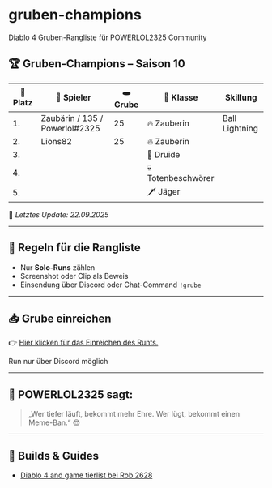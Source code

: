 # gruben-champions
Diablo 4 Gruben-Rangliste für POWERLOL2325 Community
## 🏆 Gruben-Champions – Saison 10

| 🥇 Platz | 👤 Spieler                     | 🕳️ Grube | 🧙 Klasse          | Skillung          | 
|---------|----------------------------------|----------|---------------------|-------------------|
| 1.      | Zaubärin / 135 / Powerlol#2325   | 25       | 🔥 Zauberin        | Ball Lightning     | 
| 2.      | Lions82                          | 25       | 🔥 Zauberin        |                    |       
| 3.      |                                  |          | 🐻 Druide          |                    |
| 4.      |                                  |          | 💀 Totenbeschwörer |                    |
| 5.      |                                  |          |  🗡️ Jäger          |                    | 


📅 *Letztes Update: 22.09.2025*

---  

## 📜 Regeln für die Rangliste
- Nur **Solo-Runs** zählen
- Screenshot oder Clip als Beweis
- Einsendung über Discord oder Chat-Command `!grube`

---

## 📥 Grube einreichen
👉 [Hier klicken für das Einreichen des Runts.](https://discord.com/channels/719438860278562886/1419990617873715220)

Run nur über Discord möglich

---

## 🧠 POWERLOL2325 sagt: 

> „Wer tiefer läuft, bekommt mehr Ehre. Wer lügt, bekommt einen Meme-Ban.“ 😎

---

## 🔗 Builds & Guides
- [Diablo 4 and game tierlist bei Rob 2628](https://d4builds.gg/tierlist/)



